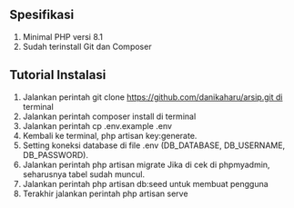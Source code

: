 ## Spesifikasi 
1. Minimal PHP versi 8.1
2. Sudah terinstall Git dan Composer 

## Tutorial Instalasi

1. Jalankan perintah git clone https://github.com/danikaharu/arsip.git di terminal
2. Jalankan perintah composer install di terminal
3. Jalankan perintah cp .env.example .env
4. Kembali ke terminal, php artisan key:generate.
5. Setting koneksi database di file .env (DB_DATABASE, DB_USERNAME, DB_PASSWORD).
6. Jalankan perintah php artisan migrate Jika di cek di phpmyadmin, seharusnya tabel sudah muncul.
7. Jalankan perintah php artisan db:seed untuk membuat pengguna
8. Terakhir jalankan perintah php artisan serve
